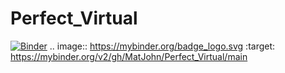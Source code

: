 # Perfect_Virtual
[![Binder](https://mybinder.org/badge_logo.svg)](https://mybinder.org/v2/gh/MatJohn/Perfect_Virtual/main)
.. image:: https://mybinder.org/badge_logo.svg
 :target: https://mybinder.org/v2/gh/MatJohn/Perfect_Virtual/main
